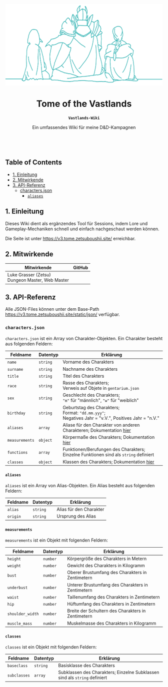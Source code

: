 <p align="center"><br><br><img src="/static/imgs/logo.png" height="260"  alt=""/></p>

<h1 align="center">Tome of the Vastlands</h1>
<p align="center"><strong><code>Vastlands-Wiki</code></strong></p>
<p align="center">Ein umfassendes Wiki für meine D&D-Kampagnen</p>
<br>
<p align="center">
  <img src="https://img.shields.io/maintenance/yes/2025"  alt=""/>
</p>

<h2>Table of Contents</h3>
<!-- TOC -->

* [1. Einleitung](#1-einleitung)
* [2. Mitwirkende](#2-mitwirkende)
* [3. API-Referenz](#3-api-referenz)
    * [characters.json](#charactersjson)
        * [`aliases`](#aliases)

<!-- TOC -->

## 1. Einleitung

Dieses Wiki dient als ergänzendes Tool für Sessions, indem Lore und Gameplay-Mechaniken schnell und einfach nachgeschaut
werden können.

Die Seite ist unter https://v3.tome.zetsuboushii.site/ erreichbar.

## 2. Mitwirkende

| Mitwirkende                                         | GitHub                                                                                                                            |
|-----------------------------------------------------|-----------------------------------------------------------------------------------------------------------------------------------|
| Luke Grasser (Zetsu)<br/>Dungeon Master, Web Master | <a href="https://github.com/zetsuboushii"><img src="https://avatars.githubusercontent.com/u/65507051?v=4" width="150px;" alt=""/> |

## 3. API-Referenz

Alle JSON-Files können unter dem Base-Path https://v3.tome.zetsuboushii.site/static/json/ verfügbar.

### `characters.json`

`characters.json` ist ein Array von Charakter-Objekten. Ein Charakter besteht aus folgenden Feldern:

| Feldname       | Datentyp | Erklärung                                                                                                |
|----------------|----------|----------------------------------------------------------------------------------------------------------|
| `name`         | `string` | Vorname des Charakters                                                                                   |
| `surname`      | `string` | Nachname des Charakters                                                                                  |
| `title`        | `string` | Titel des Charakters                                                                                     |
| `race`         | `string` | Rasse des Charakters;<br>Verweis auf Objete in `gentarium.json`                                          |
| `sex`          | `string` | Geschlecht des Charakters;<br>`"m"` für "männlich", `"w"` für "weiblich"                                 |
| `birthday`     | `string` | Geburtstag des Charakters;<br>Format: `"dd.mm.yyy"`;<br>Negatives Jahr = "v.V.", Positives Jahr = "n.V." |
| `aliases`      | `array`  | Aliase für den Charakter von anderen Charakteren; Dokumentation [hier](#aliases)                         |
| `measurements` | `object` | Körpermaße des Charakters; Dokumentation [hier](#measurements)                                           |
| `functions`    | `array`  | Funktionen/Berufungen des Charakters; Einzelne Funktionen sind als `string` definiert                    |
| `classes`      | `object` | Klassen des Charakters; Dokumentation [hier](#classes)                                                   |

#### `aliases`

`aliases` ist ein Array von Alias-Objekten. Ein Alias besteht aus folgenden Feldern:

| Feldname | Datentyp | Erklärung               |
|----------|----------|-------------------------|
| `alias`  | `string` | Alias für den Charakter |
| `origin` | `string` | Ursprung des Alias      |

#### `measurements`

`measurements` ist ein Objekt mit folgenden Feldern:

| Feldname         | Datentyp | Erklärung                                          |
|------------------|----------|----------------------------------------------------|
| `height`         | `number` | Körpergröße des Charakters in Metern               |
| `weight`         | `number` | Gewicht des Charakters in Kilogramm                |
| `bust`           | `number` | Oberer Brustumfang des Charakters in Zentimetern   |
| `underbust`      | `number` | Unterer Brustumfang des Charakters in Zentimetern  |
| `waist`          | `number` | Taillenumfang des Charakters in Zentimetern        |
| `hip`            | `number` | Hüftumfang des Charakters in Zentimetern           |
| `shoulder_width` | `number` | Breite der Schultern des Charakters in Zentimetern |
| `muscle_mass`    | `number` | Muskelmasse des Charakters in Kilogramm            |

#### `classes`

`classes` ist ein Objekt mit folgenden Feldern:

| Feldname     | Datentyp | Erklärung                                                                  |
|--------------|----------|----------------------------------------------------------------------------|
| `baseclass`  | `string` | Basisklasse des Charakters                                                 |
| `subclasses` | `array`  | Subklassen des Charakters; Einzelne Subklassen sind als `string` definiert |
